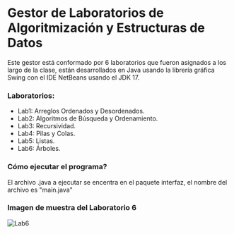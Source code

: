 # Gestor de Laboratorios de Algoritmización y Estructuras de Datos

Este gestor está conformado por 6 laboratorios que fueron asignados a los largo de la clase, están desarrollados en Java usando la librería gráfica 
Swing con el IDE NetBeans usando el JDK 17.

### Laboratorios:
* Lab1: Arreglos Ordenados y Desordenados. 
* Lab2: Algoritmos de Búsqueda y Ordenamiento.
* Lab3: Recursividad. 
* Lab4: Pilas y Colas.
* Lab5: Listas.
* Lab6: Árboles.

### Cómo ejecutar el programa?

El archivo .java a ejecutar se encentra en el paquete interfaz, el nombre del archivo es "main.java"

### Imagen de muestra del Laboratorio 6
![Lab6](https://github.com/E-Fitoria/img_projects/blob/master/aed/lab6.png)
